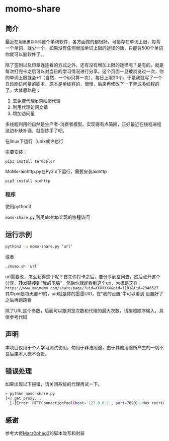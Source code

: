 # momo-share

## 简介

最近在用`墨墨背单词`这个单词软件，各方面做的都很好。可惜存在单词上限，每背一个单词，就少一个，如果没有任何增加单词上限的途径的话，只能背500个单词你就可以删软件了。。

除了签到以及印章连连看的方式之外，还有没有增加上限的途径呢？是有的，就是每次打完卡之后可以对当日的学习情况进行分享。这个页面一旦被浏览过一次，你的单词上限就会+1（当然，一个ip只算一次），每日上限20个。于是我就写了一个自动刷访问量的脚本，原本是单线程的，很慢，后来再修改了一下弄成多线程的了。大体思路是：

1. 去免费代理ip网站爬代理
2. 利用代理访问文章
3. 增加访问量

多线程利用的自然是生产者-消费者模型。实现得有点简陋，正好最近在线程进程这边补缺补漏，就当练手了吧。

在linux下运行（unix或许也行

需要安装：

`pip3 install termcolor`

 MoMo-aiohttp.py在Py3.x下运行，需要安装aiohttp

`pip3 install aiohttp`

### 程序

使用python3

`momo-share.py` 利用aiohttp实现的协程访问

## 运行示例

```bash
python3 -u momo-share.py ‘url‘
```

或者

```bash
./momo.sh ‘url’
```

 url需要改，怎么获得这个呢？首先你打卡之后，要分享到空间去，然后点开这个分享，转发链接到“我的电脑“，然后你就能看到这个url，大概是这样：
 `https://www.maimemo.com/share/page/?uid=XXXXXXX&pid=1181&tid=2346527`
 其中pid是每天都+1的，uid就是你的墨墨UID，在“我的设置“中可以看到
 设置好了之后再跑跑看

 除了URL这个参数，后面可以跟浏览次数和代理的最大次数，请按照顺序输入，具体参考代码

## 声明

本项目仅用于个人学习测试使用，勿用于非法用途，由于其他用途所产生的一切不良后果本人概不负责。

## 错误处理

如果出现以下报错，请关闭系统的代理再试一下。

```bash
» python momo-share.py
[+] get proxy...
  [-]Error: HTTPConnectionPool(host='127.0.0.1', port=7890): Max retries exceeded with url: http://www.89ip.cn/tqdl.html?num=100 (Caused by ProxyError('Cannot connect to proxy.', RemoteDisconnected('Remote end closed connection without response',)))
```

## 感谢

参考大佬[Macr0phag3](https://github.com/Macr0phag3/MoMo)的脚本改写和封装

